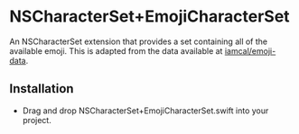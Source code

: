 NSCharacterSet+EmojiCharacterSet
================================

An NSCharacterSet extension that provides a set containing all of the available emoji. This is adapted from the data available at [iamcal/emoji-data](https://github.com/iamcal/emoji-data).

## Installation

- Drag and drop NSCharacterSet+EmojiCharacterSet.swift into your project.


